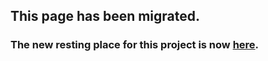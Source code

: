 ## This page has been migrated.
### The new resting place for this project is now [**here**](https://github.com/ladmoe/2P-Utils-Legacy).
